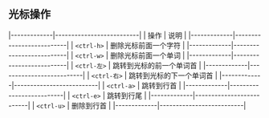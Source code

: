 ##  光标操作
|-------------|--------------------------|
| 操作        | 说明                     |
|-------------|--------------------------|
| `<ctrl-h>`  | 删除光标前面一个字符     |
|-------------|--------------------------|
| `<ctrl-w>`  | 删除光标前面一个单词     |
|-------------|--------------------------|
| `<ctrl-左>` | 跳转到光标的前一个单词首 |
|-------------|--------------------------|
| `<ctrl-右>` | 跳转到光标的下一个单词首 |
|-------------|--------------------------|
| `<ctrl-a>`  | 跳转到行首               |
|-------------|--------------------------|
| `<ctrl-e>`  | 跳转到行尾               |
|-------------|--------------------------|
| `<ctrl-u>`  | 删除到行首               |
|-------------|--------------------------|


